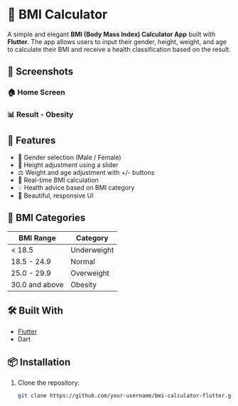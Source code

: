 # 🧮 BMI Calculator

A simple and elegant **BMI (Body Mass Index) Calculator App** built with **Flutter**. The app allows users to input their gender, height, weight, and age to calculate their BMI and receive a health classification based on the result.

## 📱 Screenshots

### 🏠 Home Screen

### 📊 Result - Obesity

## 🚀 Features

- 🚻 Gender selection (Male / Female)
- 📏 Height adjustment using a slider
- ⚖️ Weight and age adjustment with +/- buttons
- 🔢 Real-time BMI calculation
- 💡 Health advice based on BMI category
- 🎨 Beautiful, responsive UI

## 📐 BMI Categories

| BMI Range       | Category      |
|-----------------|---------------|
| < 18.5          | Underweight   |
| 18.5 - 24.9     | Normal        |
| 25.0 - 29.9     | Overweight    |
| 30.0 and above | Obesity       |

## 🛠️ Built With

- [Flutter](https://flutter.dev/)
- Dart

## 📦 Installation

1. Clone the repository:

   ```bash
   git clone https://github.com/your-username/bmi-calculator-flutter.git
